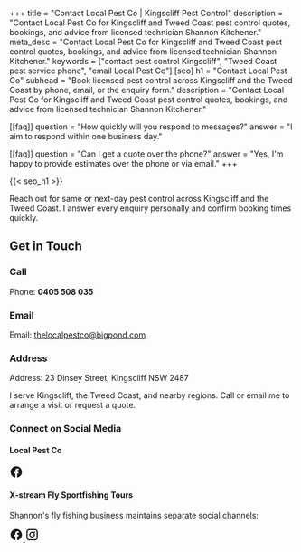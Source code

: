 +++
title = "Contact Local Pest Co | Kingscliff Pest Control"
description = "Contact Local Pest Co for Kingscliff and Tweed Coast pest control quotes, bookings, and advice from licensed technician Shannon Kitchener."
meta_desc = "Contact Local Pest Co for Kingscliff and Tweed Coast pest control quotes, bookings, and advice from licensed technician Shannon Kitchener."
keywords = ["contact pest control Kingscliff", "Tweed Coast pest service phone", "email Local Pest Co"]
[seo]
h1 = "Contact Local Pest Co"
subhead = "Book licensed pest control across Kingscliff and the Tweed Coast by phone, email, or the enquiry form."
description = "Contact Local Pest Co for Kingscliff and Tweed Coast pest control quotes, bookings, and advice from licensed technician Shannon Kitchener."

[[faq]]
question = "How quickly will you respond to messages?"
answer = "I aim to respond within one business day."

[[faq]]
question = "Can I get a quote over the phone?"
answer = "Yes, I'm happy to provide estimates over the phone or via email."
+++

{{< seo_h1 >}}

Reach out for same or next-day pest control across Kingscliff and the Tweed Coast. I answer every enquiry personally and confirm booking times quickly.

## Get in Touch

### Call

Phone: **0405 508 035**

### Email

Email: [thelocalpestco@bigpond.com](mailto:thelocalpestco@bigpond.com)

### Address

Address: 23 Dinsey Street, Kingscliff NSW 2487

I serve Kingscliff, the Tweed Coast, and nearby regions. Call or email me to arrange a visit or request a quote.

### Connect on Social Media

#### Local Pest Co

<div class="social-links">
  <a href="https://www.facebook.com/Localpestco/" aria-label="Local Pest Co on Facebook">
    <svg width="24" height="24" viewBox="0 0 24 24" fill="currentColor" aria-hidden="true"><path d="M22 12.07C22 6.46 17.52 2 12 2S2 6.46 2 12.07C2 17.1 5.66 21.23 10.44 22v-7.03H7.9v-2.9h2.54V9.84c0-2.5 1.49-3.89 3.77-3.89 1.09 0 2.23.2 2.23.2v2.46h-1.25c-1.23 0-1.62.77-1.62 1.56v1.87h2.77l-.44 2.9h-2.33V22C18.34 21.23 22 17.1 22 12.07z"/></svg>
  </a>
</div>

#### X-stream Fly Sportfishing Tours

Shannon's fly fishing business maintains separate social channels:

<div class="social-links">
  <a href="https://www.facebook.com/xstreamfly/" aria-label="X-stream Fly Sportfishing Tours on Facebook">
    <svg width="24" height="24" viewBox="0 0 24 24" fill="currentColor" aria-hidden="true"><path d="M22 12.07C22 6.46 17.52 2 12 2S2 6.46 2 12.07C2 17.1 5.66 21.23 10.44 22v-7.03H7.9v-2.9h2.54V9.84c0-2.5 1.49-3.89 3.77-3.89 1.09 0 2.23.2 2.23.2v2.46h-1.25c-1.23 0-1.62.77-1.62 1.56v1.87h2.77l-.44 2.9h-2.33V22C18.34 21.23 22 17.1 22 12.07z"/></svg>
  </a>
  <a href="https://www.instagram.com/xstream_fly/" aria-label="X-stream Fly Sportfishing Tours on Instagram">
    <svg width="24" height="24" viewBox="0 0 24 24" fill="currentColor" aria-hidden="true"><path d="M7 2C4.24 2 2 4.24 2 7v10c0 2.76 2.24 5 5 5h10c2.76 0 5-2.24 5-5V7c0-2.76-2.24-5-5-5H7zm10 2a3 3 0 013 3v10a3 3 0 01-3 3H7a3 3 0 01-3-3V7a3 3 0 013-3h10zm-5 3a5 5 0 100 10 5 5 0 000-10zm0 2a3 3 0 110 6 3 3 0 010-6zm4.5-2.75a1.25 1.25 0 100 2.5 1.25 1.25 0 000-2.5z"/></svg>
  </a>
</div>
